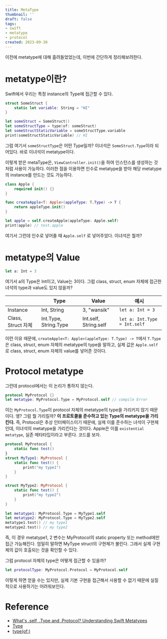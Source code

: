 ```yaml
---
title: MetaType
thumbnail: ''
draft: false
tags:
- swift
- metatype
- protocol
created: 2023-09-30
---
```


이전에 metatype에 대해 흘려들었었는데, 이번에 간단하게 정리해보려한다.

# metatype이란?

Swift에서 우리는 특정 instance의 Type에 접근할 수 있다.

````swift
struct SomeStruct {
    static let variable: String = "HI"
}

let someStruct = SomeStruct()
let someStructType = type(of: someStruct)
let someStructStaticVariable = someStructType.variable
print(someStructStaticVariable) // HI
````

그럼 여기서 `someStructType`은 어떤 Type일까? 이녀석은 `SomeStruct.Type`이라 되어있다. 바로 이녀석이 metatype이다.

이렇게 받은 metaType은, `ViewController.init()`을 하여 인스턴스를 생성하는 것처럼 사용이 가능하다. 이러한 점을 이용하면 인수로 metatype을 받아 해당 metatype의 instance를 만드는 것도 가능하다.

````swift
class Apple {
    required init() {}
}

func createApple<T: Apple>(appleType: T.Type) -> T {
    return appleType.init()
}

let apple = self.createApple(appleType: Apple.self)
print(apple) // test.apple
````

여기서 그런데 인수로 넣어줄 때 `Apple.self` 로 넣어주었다. 이녀석은 뭘까?

# metatype의 Value

````swift
let a: Int = 3
````

여기서 a의 Type은 Int이고, Value는 3이다. 그럼 class, struct, enum 자체에 접근한 녀석의 type과 value도 있지 않을까? 

||Type|Value|예시|
|--|----|-----|------|
|Instance|Int, String|3, "wansik"|`let a: Int = 3`|
|Class, Struct 자체|Int.Type, String.Type|Int.self, String.self|`let a: Int.Type = Int.self`|

이런 이유 때문에, `createApple<T: Apple>(appleType: T.Type) -> T`에서 `T.Type`은 class, struct, enum 자체의 metatype의 type을 말하고, 실제 값은 `Apple.self`로 class, struct, enum 자체의 value를 넣어준 것이다.

# Protocol metatype

그런데 protocol에서는 이 논리가 통하지 않는다.

````swift
protocol MyProtocol {}
let metatype: MyProtocol.Type = MyProtocol.self // compile Error
````

이는 `MyProtocol.Type`이 protocol 자체의 metatype의 type을 가리키지 않기 때문이다. 엥? 그럼 뭘 가리킬까? **이 프로토콜을 준수하고 있는 Type의 metatype을 가리킨다.** 즉, Protocol은 추상 인터페이스이기 때문에, 실제 이를 준수하는 녀석이 구현체인데, 이녀석의 metatype을 가리킨다는 것이다. Apple은 이를 `existential metatype`, 실존 메타타입이라고 부른다. 코드를 보자.

````swift
protocol MyProtocol {
    static func test()
}
struct MyType1: MyProtocol {
    static func test() {
        print("my type1")
    }
}

struct MyType2: MyProtocol {
    static func test() {
        print("my type2")
    }
}
 
let metatype1: MyProtocol.Type = MyType1.self
let metatype2: MyProtocol.Type = MyType2.self
metatype1.test() // my type1
metatype2.test() // my type2
````

즉, 이 경우 metatype1, 2 변수는 MyProtocol의 static property 또는 method에만 접근 가능해진다. 엄밀히 말하면 MyType struct의 구현체가 불린다. 그래서 실제 구현체의 값이 호출되는 것을 확인할 수 있다.

그럼 protocol 자체의 type은 어떻게 접근할 수 있을까?

````swift
let protocolType: MyProtocol.Protocol = MyProtocol.self
````

이렇게 하면 얻을 수는 있지만, 실제 기본 구현을 접근해서 사용할 수 없기 때문에 실질적으로 사용하기는 어려워보인다.

# Reference

* [What's .self, .Type and .Protocol? Understanding Swift Metatypes](https://swiftrocks.com/whats-type-and-self-swift-metatypes)
* [Type](https://docs.swift.org/swift-book/ReferenceManual/Types.html)
* [type(of:)](https://developer.apple.com/documentation/swift/type(of:))
